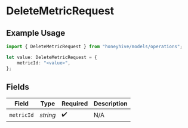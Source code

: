 # DeleteMetricRequest

## Example Usage

```typescript
import { DeleteMetricRequest } from "honeyhive/models/operations";

let value: DeleteMetricRequest = {
    metricId: "<value>",
};
```

## Fields

| Field              | Type               | Required           | Description        |
| ------------------ | ------------------ | ------------------ | ------------------ |
| `metricId`         | *string*           | :heavy_check_mark: | N/A                |